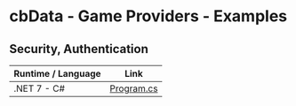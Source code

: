 # cbData - Game Providers - Examples

## Security, Authentication

|Runtime / Language|Link|
|-|-|
|.NET 7 - C#|[Program.cs](.\dotnet\CbData.Examples.GameProviders\Program.cs)|
